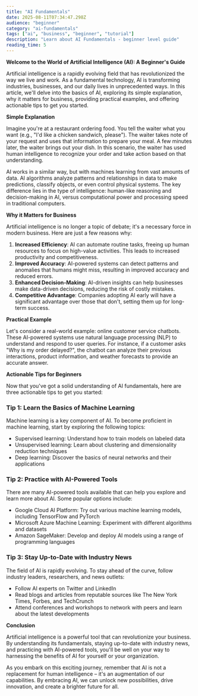 ```yaml
---
title: "AI Fundamentals"
date: 2025-08-11T07:34:47.298Z
audience: "beginner"
category: "ai-fundamentals"
tags: ["ai", "business", "beginner", "tutorial"]
description: "Learn about AI Fundamentals - beginner level guide"
reading_time: 5
---
```


**Welcome to the World of Artificial Intelligence (AI): A Beginner's Guide**

Artificial intelligence is a rapidly evolving field that has revolutionized the way we live and work. As a fundamental technology, AI is transforming industries, businesses, and our daily lives in unprecedented ways. In this article, we'll delve into the basics of AI, exploring its simple explanation, why it matters for business, providing practical examples, and offering actionable tips to get you started.

**Simple Explanation**

Imagine you're at a restaurant ordering food. You tell the waiter what you want (e.g., "I'd like a chicken sandwich, please"). The waiter takes note of your request and uses that information to prepare your meal. A few minutes later, the waiter brings out your dish. In this scenario, the waiter has used human intelligence to recognize your order and take action based on that understanding.

AI works in a similar way, but with machines learning from vast amounts of data. AI algorithms analyze patterns and relationships in data to make predictions, classify objects, or even control physical systems. The key difference lies in the type of intelligence: human-like reasoning and decision-making in AI, versus computational power and processing speed in traditional computers.

**Why it Matters for Business**

Artificial intelligence is no longer a topic of debate; it's a necessary force in modern business. Here are just a few reasons why:

1. **Increased Efficiency**: AI can automate routine tasks, freeing up human resources to focus on high-value activities. This leads to increased productivity and competitiveness.
2. **Improved Accuracy**: AI-powered systems can detect patterns and anomalies that humans might miss, resulting in improved accuracy and reduced errors.
3. **Enhanced Decision-Making**: AI-driven insights can help businesses make data-driven decisions, reducing the risk of costly mistakes.
4. **Competitive Advantage**: Companies adopting AI early will have a significant advantage over those that don't, setting them up for long-term success.

**Practical Example**

Let's consider a real-world example: online customer service chatbots. These AI-powered systems use natural language processing (NLP) to understand and respond to user queries. For instance, if a customer asks "Why is my order delayed?", the chatbot can analyze their previous interactions, product information, and weather forecasts to provide an accurate answer.

**Actionable Tips for Beginners**

Now that you've got a solid understanding of AI fundamentals, here are three actionable tips to get you started:

### Tip 1: **Learn the Basics of Machine Learning**

Machine learning is a key component of AI. To become proficient in machine learning, start by exploring the following topics:

* Supervised learning: Understand how to train models on labeled data
* Unsupervised learning: Learn about clustering and dimensionality reduction techniques
* Deep learning: Discover the basics of neural networks and their applications

### Tip 2: **Practice with AI-Powered Tools**

There are many AI-powered tools available that can help you explore and learn more about AI. Some popular options include:

* Google Cloud AI Platform: Try out various machine learning models, including TensorFlow and PyTorch
* Microsoft Azure Machine Learning: Experiment with different algorithms and datasets
* Amazon SageMaker: Develop and deploy AI models using a range of programming languages

### Tip 3: **Stay Up-to-Date with Industry News**

The field of AI is rapidly evolving. To stay ahead of the curve, follow industry leaders, researchers, and news outlets:

* Follow AI experts on Twitter and LinkedIn
* Read blogs and articles from reputable sources like The New York Times, Forbes, and TechCrunch
* Attend conferences and workshops to network with peers and learn about the latest developments

**Conclusion**

Artificial intelligence is a powerful tool that can revolutionize your business. By understanding its fundamentals, staying up-to-date with industry news, and practicing with AI-powered tools, you'll be well on your way to harnessing the benefits of AI for yourself or your organization.

As you embark on this exciting journey, remember that AI is not a replacement for human intelligence – it's an augmentation of our capabilities. By embracing AI, we can unlock new possibilities, drive innovation, and create a brighter future for all.
